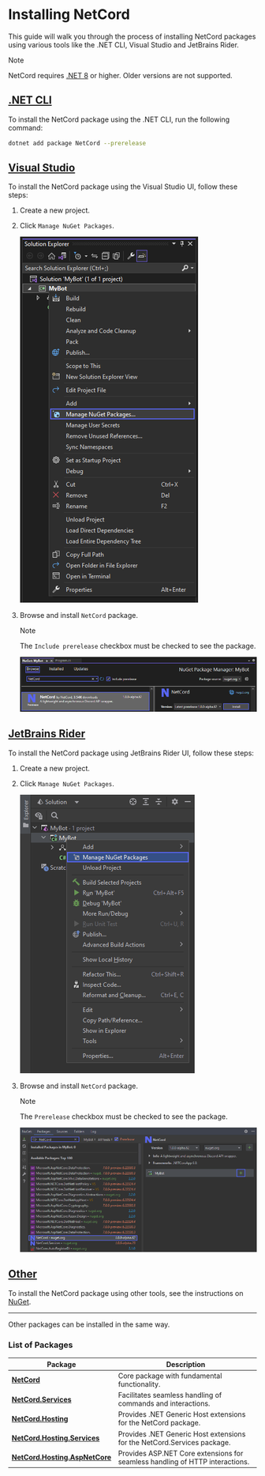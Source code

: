 # Installing NetCord

This guide will walk you through the process of installing NetCord packages using various tools like the .NET CLI, Visual Studio and JetBrains Rider.

> [!NOTE]
> NetCord requires [.NET 8](https://dotnet.microsoft.com/download/dotnet/8.0) or higher. Older versions are not supported.

## [.NET CLI](#tab/dotnet-cli)

To install the NetCord package using the .NET CLI, run the following command:
```bash
dotnet add package NetCord --prerelease
```

## [Visual Studio](#tab/visual-studio)

To install the NetCord package using the Visual Studio UI, follow these steps:

1. Create a new project.

2. Click `Manage NuGet Packages`.

   ![Click 'Manage NuGet Packages'](../../images/installation_VisualStudio_1.webp)

3. Browse and install `NetCord` package.

   > [!NOTE]
   > The `Include prerelease` checkbox must be checked to see the package.

   ![Browse and install 'NetCord' package](../../images/installation_VisualStudio_2.webp)

## [JetBrains Rider](#tab/rider)

To install the NetCord package using JetBrains Rider UI, follow these steps:

1. Create a new project.

2. Click `Manage NuGet Packages`.

   ![Click 'Manage NuGet Packages'](../../images/installation_JetBrainsRider_1.webp)

3. Browse and install `NetCord` package.

   > [!NOTE]
   > The `Prerelease` checkbox must be checked to see the package.

   ![Browse and install 'NetCord' package](../../images/installation_JetBrainsRider_2.webp)

## [Other](#tab/other)

To install the NetCord package using other tools, see the instructions on [NuGet](https://www.nuget.org/packages/NetCord).

***

Other packages can be installed in the same way.

### List of Packages

| Package                                                                                     | Description                                                                  |
|---------------------------------------------------------------------------------------------|------------------------------------------------------------------------------|
| **[NetCord](https://www.nuget.org/packages/NetCord)**                                       | Core package with fundamental functionality.                                 |
| **[NetCord.Services](https://www.nuget.org/packages/NetCord.Services)**                     | Facilitates seamless handling of commands and interactions.                  |
| **[NetCord.Hosting](https://www.nuget.org/packages/NetCord.Hosting)**                       | Provides .NET Generic Host extensions for the NetCord package.               |
| **[NetCord.Hosting.Services](https://www.nuget.org/packages/NetCord.Hosting.Services)**     | Provides .NET Generic Host extensions for the NetCord.Services package.      |
| **[NetCord.Hosting.AspNetCore](https://www.nuget.org/packages/NetCord.Hosting.AspNetCore)** | Provides ASP.NET Core extensions for seamless handling of HTTP interactions. |
